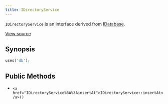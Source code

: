```yaml
---
title: IDirectoryService
---
```


`IDirectoryService` is an interface derived from <a href="IDatabase">IDatabase</a>.

<a href="http://github.com/nexgenta/eregansu/blob/master/lib/db.php">View source</a>

## Synopsis

```php
uses('db');
```

## Public Methods

* `<a href="IDirectoryService%3A%3AinsertAt">IDirectoryService::insertAt</a>()`

